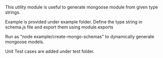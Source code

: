 
This utility module is useful to generate mongoose module from given type strings.

Example is provided under example folder. Define the type string in schema.js file and export them using module.exports

Run as  "node example/create-mongo-schemas" to dynamically generate mongoose models.

Unit Test cases are added under test folder.
